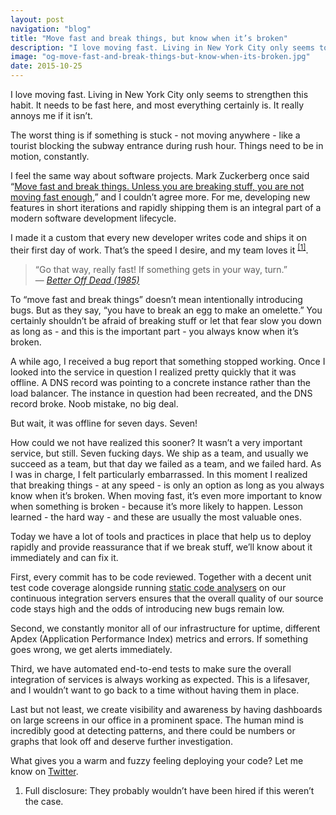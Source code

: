```yaml
---
layout: post
navigation: "blog"
title: "Move fast and break things, but know when it’s broken"
description: "I love moving fast. Living in New York City only seems to strengthen this habit. It needs to be fast here, and most everything certainly is. It really annoys me if it isn’t."
image: "og-move-fast-and-break-things-but-know-when-its-broken.jpg"
date: 2015-10-25
---
```


I love moving fast. Living in New York City only seems to strengthen this habit. It needs to be fast here, and most everything certainly is. It really annoys me if it isn’t.

The worst thing is if something is stuck - not moving anywhere - like a tourist blocking the subway entrance during rush hour. Things need to be in motion, constantly.

I feel the same way about software projects. Mark Zuckerberg once said “<a target="_blank" href="http://startupquote.com/post/1624569753">Move fast and break things. Unless you are breaking stuff, you are not moving fast enough</a>,” and I couldn’t agree more. For me, developing new features in short iterations and rapidly shipping them is an integral part of a modern software development lifecycle.

I made it a custom that every new developer writes code and ships it on their first day of work. That’s the speed I desire, and my team loves it <sup id="cite_ref-1" class="reference"><a href="#cite_note-1">[1]</a></sup>.

<blockquote>“Go that way, really fast! If something gets in your way, turn.”<footer>— <cite><a target="_blank" href="https://www.youtube.com/watch?v=lEHZJNQ5Y4A">Better Off Dead (1985)</a></cite></footer></blockquote>

To “move fast and break things” doesn’t mean intentionally introducing bugs. But as they say, “you have to break an egg to make an omelette.” You certainly shouldn’t be afraid of breaking stuff or let that fear slow you down as long as - and this is the important part - you always know when it’s broken.

A while ago, I received a bug report that something stopped working. Once I looked into the service in question I realized pretty quickly that it was offline. A DNS record was pointing to a concrete instance rather than the load balancer. The instance in question had been recreated, and the DNS record broke. Noob mistake, no big deal.

But wait, it was offline for seven days. Seven!

How could we not have realized this sooner? It wasn’t a very important service, but still. Seven fucking days. We ship as a team, and usually we succeed as a team, but that day we failed as a team, and we failed hard. As I was in charge, I felt particularly embarrassed. In this moment I realized that breaking things - at any speed - is only an option as long as you always know when it’s broken. When moving fast, it’s even more important to know when something is broken - because it’s more likely to happen. Lesson learned - the hard way - and these are usually the most valuable ones.

Today we have a lot of tools and practices in place that help us to deploy rapidly and provide reassurance that if we break stuff, we’ll know about it immediately and can fix it.

First, every commit has to be code reviewed. Together with a decent unit test code coverage alongside running <a target="_blank" href="https://en.wikipedia.org/wiki/List_of_tools_for_static_code_analysis">static code analysers</a> on our continuous integration servers ensures that the overall quality of our source code stays high and the odds of introducing new bugs remain low.

Second, we constantly monitor all of our infrastructure for uptime, different Apdex (Application Performance Index) metrics and errors. If something goes wrong, we get alerts immediately.

Third, we have automated end-to-end tests to make sure the overall integration of services is always working as expected. This is a lifesaver, and I wouldn’t want to go back to a time without having them in place.

Last but not least, we create visibility and awareness by having dashboards on large screens in our office in a prominent space. The human mind is incredibly good at detecting patterns, and there could be numbers or graphs that look off and deserve further investigation.

What gives you a warm and fuzzy feeling deploying your code? Let me know on <a target="_blank" href="https://twitter.com/martinbuberl">Twitter</a>.

<ol class="reference">
  <li id="cite_note-1">Full disclosure: They probably wouldn’t have been hired if this weren’t the case.</li>
<ol>